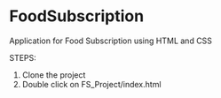 # FoodSubscription
Application for Food Subscription using HTML and CSS



STEPS:


1. Clone the project
2. Double click on FS_Project/index.html
